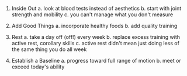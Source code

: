 1. Inside Out
  a. look at blood tests instead of aesthetics
  b. start with joint strength and mobility
  c. you can't manage what you don't measure

2. Add Good Things
  a. incorporate healthy foods
  b. add quality training

3. Rest
  a. take a day off (off!) every week
  b. replace excess training with active rest, corollary skills
  c. active rest didn't mean just doing less of the same thing you do all week

0. Establish a Baseline
  a. progress toward full range of motion
  b. meet or exceed today's ability
